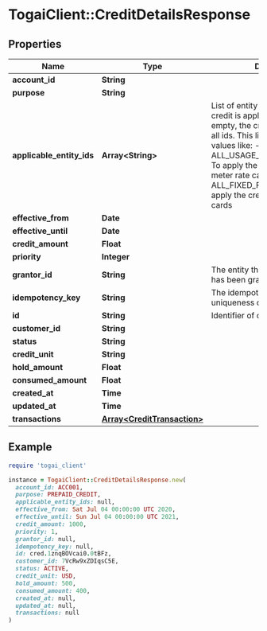 # TogaiClient::CreditDetailsResponse

## Properties

| Name | Type | Description | Notes |
| ---- | ---- | ----------- | ----- |
| **account_id** | **String** |  |  |
| **purpose** | **String** |  |  |
| **applicable_entity_ids** | **Array&lt;String&gt;** | List of entity ids for which the credit is applicable. If null or empty, the credit is applicable to all ids. This list can accept special values like: - ALL_USAGE_METER_RATE_CARDS: To apply the credit to all usage meter rate cards - ALL_FIXED_FEE_RATE_CARDS: To apply the credit to all fixed fee rate cards  | [optional] |
| **effective_from** | **Date** |  |  |
| **effective_until** | **Date** |  | [optional] |
| **credit_amount** | **Float** |  | [optional] |
| **priority** | **Integer** |  |  |
| **grantor_id** | **String** | The entity through which the credit has been granted | [optional] |
| **idempotency_key** | **String** | The idempotency key for uniqueness of the credit record | [optional] |
| **id** | **String** | Identifier of credits |  |
| **customer_id** | **String** |  |  |
| **status** | **String** |  |  |
| **credit_unit** | **String** |  | [optional] |
| **hold_amount** | **Float** |  | [optional] |
| **consumed_amount** | **Float** |  | [optional] |
| **created_at** | **Time** |  |  |
| **updated_at** | **Time** |  | [optional] |
| **transactions** | [**Array&lt;CreditTransaction&gt;**](CreditTransaction.md) |  |  |

## Example

```ruby
require 'togai_client'

instance = TogaiClient::CreditDetailsResponse.new(
  account_id: ACC001,
  purpose: PREPAID_CREDIT,
  applicable_entity_ids: null,
  effective_from: Sat Jul 04 00:00:00 UTC 2020,
  effective_until: Sun Jul 04 00:00:00 UTC 2021,
  credit_amount: 1000,
  priority: 1,
  grantor_id: null,
  idempotency_key: null,
  id: cred.1znqBOVcai0.0tBFz,
  customer_id: 7VcRw9xZDIqsC5E,
  status: ACTIVE,
  credit_unit: USD,
  hold_amount: 500,
  consumed_amount: 400,
  created_at: null,
  updated_at: null,
  transactions: null
)
```

